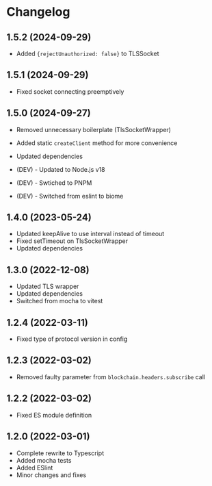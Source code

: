 # Changelog

## 1.5.2 (2024-09-29)
- Added `{rejectUnauthorized: false}` to TLSSocket

## 1.5.1 (2024-09-29)
- Fixed socket connecting preemptively

## 1.5.0 (2024-09-27)
- Removed unnecessary boilerplate (TlsSocketWrapper)
- Added static `createClient` method for more convenience
- Updated dependencies

- (DEV) - Updated to Node.js v18
- (DEV) - Swtiched to PNPM
- (DEV) - Switched from eslint to biome

## 1.4.0 (2023-05-24)
- Updated keepAlive to use interval instead of timeout
- Fixed setTimeout on TlsSocketWrapper
- Updated dependencies

## 1.3.0 (2022-12-08)
- Updated TLS wrapper
- Updated dependencies
- Switched from mocha to vitest

## 1.2.4 (2022-03-11)
- Fixed type of protocol version in config

## 1.2.3 (2022-03-02)
- Removed faulty parameter from `blockchain.headers.subscribe` call

## 1.2.2 (2022-03-02)
- Fixed ES module definition

## 1.2.0 (2022-03-01)
- Complete rewrite to Typescript
- Added mocha tests
- Added ESlint
- Minor changes and fixes
